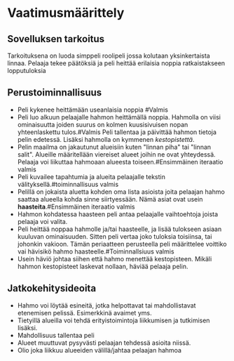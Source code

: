 # Vaatimusmäärittely
## Sovelluksen tarkoitus
Tarkoituksena on luoda simppeli roolipeli jossa kolutaan yksinkertaista linnaa. Pelaaja tekee päätöksiä ja peli heittää erilaisia noppia ratkaistakseen lopputuloksia
## Perustoiminnallisuus
* Peli kykenee heittämään useanlaisia noppia #Valmis
* Peli luo alkuun pelaajalle hahmon heittämällä noppia. Hahmolla on viisi ominaisuutta joiden suurus on kolmen kuusisivuisen nopan yhteenlaskettu tulos.#Valmis Peli tallentaa ja päivittää hahmon tietoja pelin edetessä. Lisäksi hahmolla on kymmenen *kestopistettä*.
* Pelin maailma on jakautunut alueisiin kuten "linnan piha" tai "linnan salit". Alueille määritellään viereiset alueet joihin ne ovat yhteydessä. Pelaaja voi liikuttaa hahmoaan alueesta toiseen.#Ensimmäinen iteraatio valmis
* Peli kuvailee tapahtumia ja alueita pelaajalle tekstin välityksellä.#toiminnallisuus valmis
* Pelillä on jokaista aluetta kohden oma lista asioista joita pelaajan hahmo saattaa alueella kohda sinne siirtyessään. Nämä asiat ovat usein **haasteita**.#Ensimmäinen iteraatio valmis
* Hahmon kohdatessa haasteen peli antaa pelaajalle vaihtoehtoja joista pelaaja voi valita.
* Peli heittää noppaa hahmolle ja/tai haasteelle, ja lisää tulokseen asiaan kuuluvan ominaisuuden. Sitten peli vertaa joko tuloksia toisiinsa, tai johonkin vakioon. Tämän periaatteen perusteella peli määrittelee voittiko vai hävisikö hahmo haasteelle.#Toiminnallsiuus valmis
* Usein häviö johtaa siihen että hahmo menettää kestopisteen. Mikäli hahmon kestopisteet laskevat nollaan, häviää pelaaja pelin.


## Jatkokehitysideoita
* Hahmo voi löytää esineitä, jotka helpottavat tai mahdollistavat etenemisen pelissä. Esimerkkinä avaimet yms.
* Tietyillä alueilla voi tehdä erityistoimintoja liikkumisen ja tutkimisen lisäksi.
* Mahdollisuus tallentaa peli
* Alueet muuttuvat pysyvästi pelaajan tehdessä asioita niissä.
* Olio joka liikkuu alueeiden välillä/jahtaa pelaajan hahmoa
